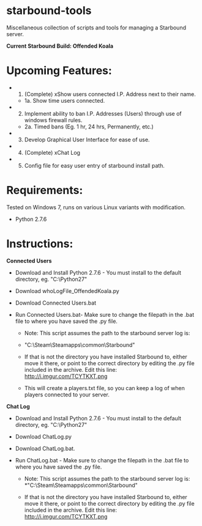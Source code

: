 starbound-tools
===============

Miscellaneous collection of scripts and tools for managing a Starbound server.

**Current Starbound Build: Offended Koala**

Upcoming Features:
=================
  * 1. (Complete) xShow users connected I.P. Address next to their name.
    * 1a. Show time users connected.  
  * 2. Implement ability to ban I.P. Addresses (Users) through use of windows firewall rules. 
    * 2a. Timed bans (Eg. 1 hr, 24 hrs, Permanently, etc.)
  * 3. Develop Graphical User Interface for ease of use.
  * 4. (Complete) xChat Log
  * 5. Config file for easy user entry of starbound install path.
  
Requirements:
=============
Tested on Windows 7, runs on various Linux variants with modification. 

* Python 2.7.6

Instructions:
=============
**Connected Users**

* Download and Install Python 2.7.6 - You must install to the default directory, eg. "C:\Python27"
* Download whoLogFile_OffendedKoala.py
* Download Connected Users.bat
* Run Connected Users.bat- Make sure to change the filepath in the .bat file to where you have saved the .py file.

   * Note: This script assumes the path to the starbound server log is:
    * "C:\Steam\Steamapps\common\Starbound"

   * If that is not the directory you have installed Starbound to, either move it there, or point to the correct directory by editing the .py file included in the archive. Edit this line: http://i.imgur.com/TCYTKXT.png 
        
   * This will create a players.txt file, so you can keep a log of when players connected to your server.

**Chat Log**

* Download and Install Python 2.7.6 - You must install to the default directory, eg. "C:\Python27"
* Download ChatLog.py
* Download ChatLog.bat.
* Run ChatLog.bat - Make sure to change the filepath in the .bat file to where you have saved the .py file.

   * Note: This script assumes the path to the starbound server log is:
    *"C:\Steam\Steamapps\common\Starbound"

   * If that is not the directory you have installed Starbound to, either move it there, or point to the correct directory by editing the .py file included in the archive. Edit this line: http://i.imgur.com/TCYTKXT.png 


